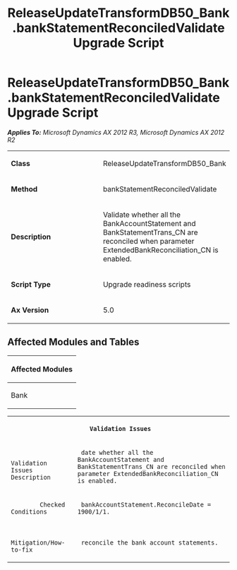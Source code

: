 ﻿---
title: ReleaseUpdateTransformDB50_Bank.bankStatementReconciledValidate Upgrade Script
TOCTitle: ReleaseUpdateTransformDB50_Bank.bankStatementReconciledValidate Upgrade Script
ms:assetid: 77794f6b-5db4-556c-ec50-94677af16f33
ms:mtpsurl: https://msdn.microsoft.com/en-us/library/JJ719352(v=AX.60)
ms:contentKeyID: 49709143
ms.date: 05/18/2015
mtps_version: v=AX.60
---

# ReleaseUpdateTransformDB50\_Bank.bankStatementReconciledValidate Upgrade Script 


_**Applies To:** Microsoft Dynamics AX 2012 R3, Microsoft Dynamics AX 2012 R2_

<table>
<colgroup>
<col style="width: 50%" />
<col style="width: 50%" />
</colgroup>
<tbody>
<tr class="odd">
<td><p><strong>Class</strong></p></td>
<td><p>ReleaseUpdateTransformDB50_Bank</p></td>
</tr>
<tr class="even">
<td><p><strong>Method</strong></p></td>
<td><p>bankStatementReconciledValidate</p></td>
</tr>
<tr class="odd">
<td><p><strong>Description</strong></p></td>
<td><p>Validate whether all the BankAccountStatement and BankStatementTrans_CN are reconciled when parameter ExtendedBankReconciliation_CN is enabled.</p></td>
</tr>
<tr class="even">
<td><p><strong>Script Type</strong></p></td>
<td><p>Upgrade readiness scripts</p></td>
</tr>
<tr class="odd">
<td><p><strong>Ax Version</strong></p></td>
<td><p>5.0</p></td>
</tr>
</tbody>
</table>


## Affected Modules and Tables

<table>
<colgroup>
<col style="width: 100%" />
</colgroup>
<thead>
<tr class="header">
<th><p>Affected Modules</p></th>
</tr>
</thead>
<tbody>
<tr class="odd">
<td><p>Bank</p></td>
</tr>
</tbody>
</table>


<table xmlns="http://www.w3.org/1999/xhtml">
              <tr><th colspan="2">
		
   <p>
   
	 Validation Issues
  </p>
  </th></tr>
              <tr><td>
		
   <p>
   
	 
            Validation Issues Description
          
  </p>
  </td><td>
		
   <p>
   
	 date whether all the BankAccountStatement and BankStatementTrans_CN are reconciled when parameter ExtendedBankReconciliation_CN is enabled.
  </p>
  </td></tr>
              <tr><td>
		
   <p>
   
	 
            Checked Conditions
          
  </p>
  </td><td>
		
   <p>
   
	 bankAccountStatement.ReconcileDate = 1900/1/1.
  </p>
  </td></tr>
              <tr><td>
		
   <p>
   
	 
            Mitigation/How-to-fix
          
  </p>
  </td><td>
		
   <p>
   
	 reconcile the bank account statements.
  </p>
  </td></tr>
            </table>

  


